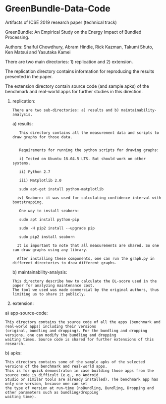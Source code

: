 # GreenBundle-Data-Code

Artifacts of ICSE 2019 research paper (technical track)

GreenBundle: An Empirical Study on the Energy Impact of Bundled Processing.

Authors: Shaiful Chowdhury, Abram Hindle, Rick Kazman, Takumi Shuto, Ken Matsui and Yasutaka Kamei


There are two main directories: 1) replication and 2) extension. 

The replication directory contains information for reproducing the results presented in the paper. 

The extension directory contain source code (and sample apks) of the benchmark and real-world apps for further studies
in this direction. 


1) replication:

       There are two sub-directories: a) results and b) maintainability-analysis.
   
     a) results:

          This directory contains all the measurement data and scripts to draw graphs for those data. 


          Requirements for running the python scripts for drawing graphs:

          i) Tested on Ubuntu 18.04.5 LTS. But should work on other systems. 

          ii) Python 2.7

          iii) Matplotlib 2.0
   
          sudo apt-get install python-matplotlib

         iv) Seaborn: it was used for calculating confidence interval with bootstrapping. 

          One way to install seaborn:

          sudo apt install python-pip

          sudo -H pip2 install --upgrade pip

          sudo pip2 install seaborn

         It is important to note that all measurements are shared. So one can draw graphs using any library. 

         After installing these components, one can run the graph.py in different directories to draw different graphs. 
   
   
   b) maintainability-analysis: 
  
       This directory describe how to calculate the DL-score used in the paper for analyzing maintenance cost. 
       The tool we used was made commercial by the original authors, thus limiting us to share it publicly.





2) extension:

  a) app-source-code:
  
    This directory contains the source code of all the apps (benchmark and real-world apps) including their versions      
    (original, bundling and dropping). For the bundling and dropping versions, one can modify the bundling and dropping   
    waiting times. Source code is shared for further extensions of this research. 
  
 

  b) apks:

    This directory contains some of the sample apks of the selected versions of the benchmark and real-world apps. 
    This is for quick demonstraton in case building those apps from the source code is difficult (e.g., no Android 
    Studio or similar tools are already installed). The benchmark app has only one version, because one can set 
    the type of version at run-time (noBundling, Bundling, Dropping and other parameters such as bundling/dropping 
    waiting time). 
  
